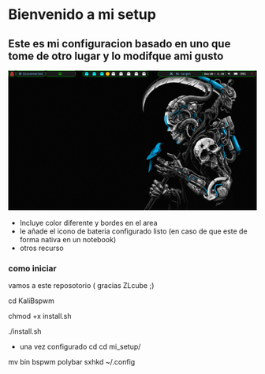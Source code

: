 # Bienvenido a mi setup


## Este es mi configuracion basado en uno que tome de otro lugar y lo modifque ami gusto 
![Texto alternativo](pictures/2023-12-29_04-33.png)
* Incluye color diferente y bordes en el area
* le añade el icono de bateria  configurado listo (en caso de que este de forma nativa en un notebook)
* otros recurso 


### como iniciar

vamos a este reposotorio  ( gracias ZLcube ;)

cd KaliBspwm

chmod +x install.sh

./install.sh
- una vez configurado
 cd cd mi_setup/
 
 mv bin bspwm polybar sxhkd ~/.config 
